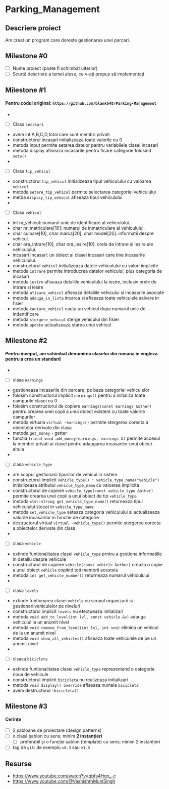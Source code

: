 # Parking_Management

## Descriere proiect
Am creat un program care doreste gestionarea unei parcari.
## Milestone #0

- [ ] Nume proiect (poate fi schimbat ulterior)
- [ ] Scurtă descriere a temei alese, ce v-ați propus să implementați

## Milestone #1

#### Pentru codul original: `https://github.com/blank648/Parking-Management` 
- 
- [ ] Clasa `incasari`
- avem int A,B,C,D,total care sunt membri privati
- constructorul incasari initializeaza toate valorile cu 0
- metoda input permite setarea datelor pentru variabilele clasei incasari
- metoda display afiseaza incasarile pentru ficare categorie folosind `setw()`
- 
- [ ] Clasa `tip_vehicul`
- constructorul `tip_vehicul` initializeaza tipul vehiculului cu valoarea `vehicul`
- metoda `setare_tip_vehicul` permite selectarea categoriei vehiculului
- metda `display_tip_vehicul` afiseaza tipul vehiculului
- 
- [ ] Clasa `vehicul`
- int nr_vehicul: numarul unic de identificare al vehiculului.
- char nr_matriculare[10]: numarul de inmatriculare al vehiculului.
- char culoare[10], char marca[20], char model[20]: informatii despre vehicul.
- char ora_intrare[10], char ora_iesire[10]: orele de intrare si iesire ale vehiculului.
- incasari Incasari: un obiect al clasei incasari care tine incasarile vehiculului.
- constructorul `vehicul` initializeaza datele vehiculului cu valori implicite
- metoda `intrare` permite introducrea datelor vehicului, plus categoria de incasari
- metoda `iesire` afiseaza detaliile vehiculului la iesire, inclusiv orele de intrare si iesire
- metoda `afisare_vehicul` afiseaza detaliile vehicului si incasarile asociate
- metoda `adauga_in_lista` incarca si afiseaza toate vehiculele salvare in fisier
- metoda `cautare_vehicul` cauta un vehicul dupa numarul unic de indentificare
- metoda `stergere_vehicul` sterge vehiculul din fisier
- metoda `update` actualizeaza starea unui vehicul


## Milestone #2

#### Pentru inceput, am schimbat denumirea claselor din romana in engleza pentru a crea un standard
- 
- [ ] clasa `earnings`
- gestioneaza incasarile din parcare, pe baza categoriei vehiculelor 
- folosim constructorul implicit `earnings()` pentru a initializa toate campurile clasei cu 0
- folosim constructorul de copiere `earnings(const earnings &other)` pentru crearea unei copii a unui obiect existent cu toate valorile campurilor
- metoda virtuala `virtual ~earnings()` permite stergerea corecta a obiectelor derivate din clasa
- metoda `get_money` - getter
- functia `friend void add_money(earnings, earnings &)` permite accesul la membrii privati ai clasei pentru adaugarea incasarilor unui obiect altuia
- 
- [ ] clasa `vehicle_type`
- are scopul gestionarii tipurilor de vehicul in sistem
- constructorul implicit `vehicle_type() : vehicle_type_name("vehicle")` initializeaza atributul `vehicle_type_name` cu valoarea implicita
- constructorul de copiere `vehicle_type(const vehicle_type &other)` permite crearea unei copii a unui obiect de tip `vehicle_type` 
- metoda `std::string get_vehicle_type_name()` returneaza tipul vehiculului stocat in `vehicle_type_name`
- metoda `set_vehicle_type` seteaza categoria vehiculului si actualizeaza valorile incasarilor in functie de categorie
- destructorul virtual `virtual ~vehicle_type()` permite stergerea corecta a obiectelor derivate din clasa
- 
- [ ] clasa `vehicle`
- extinde funtionalitatea clasei `vehicle_type` prntru a gestiona informatiile in detaliu despre vehicule
- constructorul de copiere `vehicle(const vehicle &other)` creaza o copie a unui obiect `vehicle` copiind toti membrii acesteia
- metoda `int get_vehicle_number()` returneaza numarul vehiculului
- 
- [ ] clasa `levels`
- extinde funtionarea clasei `vehicle` cu scopul organizarii si gestionariivehiculelor pe niveluri
- constructorul implicit `levels` nu efectueaza initializari
- metoda `void add_to_level(int lvl, const vehicle &v)` adauga vehiculul la un anumit nivel
- metoda `void remove_from_level(int lvl, int vno)` elimina un vehicul de la un anumit nivel
- metoda `void show_all_vehicles()` afiseaza toate vehiculele de pe un anumit nivel
- 
- [ ] clsasa `bicicleta`
- extinde funtionalitatea clasei `vehicle_type` reprezentand o categorie noua de vehicule
- constructorul implicit `bicicleta` nu realizeaza initializari
- metoda `void display() override` afiseaza numele `bicicleta`
- avem destructorul `~bicicleta()`

## Milestone #3

#### Cerințe
- [ ] 2 șabloane de proiectare (design patterns)
- [ ] o clasă șablon cu sens; minim **2 instanțieri**
  - [ ] preferabil și o funcție șablon (template) cu sens; minim 2 instanțieri
- [ ] tag de `git`: de exemplu `v0.3` sau `v1.0`

## Resurse
- https://www.youtube.com/watch?v=qbfs4Hgn_-c
- https://www.youtube.com/@VashishthMuniSingh
